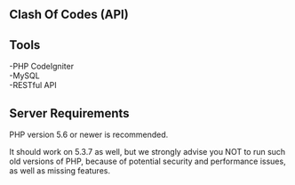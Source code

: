 ## Clash Of Codes (API)

## Tools

-PHP CodeIgniter<br>
-MySQL<br>
-RESTful API<br>

## Server Requirements

PHP version 5.6 or newer is recommended.<br>

It should work on 5.3.7 as well, but we strongly advise you NOT to run
such old versions of PHP, because of potential security and performance
issues, as well as missing features.
